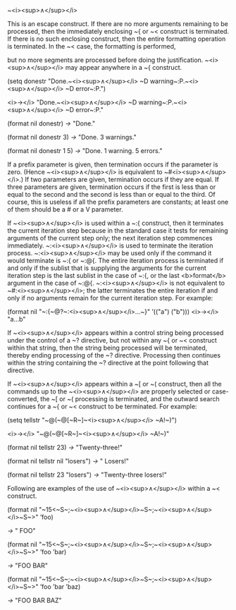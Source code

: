  

~&#60;i&#62;&#60;sup&#62;∧&#60;/sup&#62;&#60;/i&#62; 

This is an escape construct. If there are no more arguments remaining to be processed, then the immediately enclosing ~&#123; or ~&#60; construct is terminated. If there is no such enclosing construct, then the entire formatting operation is terminated. In the ~&#60; case, the formatting is performed, 

but no more segments are processed before doing the justification. ~&#60;i&#62;&#60;sup&#62;∧&#60;/sup&#62;&#60;/i&#62; may appear anywhere in a ~&#123; construct. 

(setq donestr "Done.~&#60;i&#62;&#60;sup&#62;∧&#60;/sup&#62;&#60;/i&#62; ~D warning~:P.~&#60;i&#62;&#60;sup&#62;∧&#60;/sup&#62;&#60;/i&#62; ~D error~:P.") 

&#60;i&#62;→&#60;/i&#62; "Done.~&#60;i&#62;&#60;sup&#62;∧&#60;/sup&#62;&#60;/i&#62; ~D warning~:P.~&#60;i&#62;&#60;sup&#62;∧&#60;/sup&#62;&#60;/i&#62; ~D error~:P." 

(format nil donestr) *→* "Done." 

(format nil donestr 3) *→* "Done. 3 warnings." 

(format nil donestr 1 5) *→* "Done. 1 warning. 5 errors." 

If a prefix parameter is given, then termination occurs if the parameter is zero. (Hence ~&#60;i&#62;&#60;sup&#62;∧&#60;/sup&#62;&#60;/i&#62; is equivalent to ~#&#60;i&#62;&#60;sup&#62;∧&#60;/sup&#62;&#60;/i&#62;.) If two parameters are given, termination occurs if they are equal. If three parameters are given, termination occurs if the first is less than or equal to the second and the second is less than or equal to the third. Of course, this is useless if all the prefix parameters are constants; at least one of them should be a # or a V parameter. 

If ~&#60;i&#62;&#60;sup&#62;∧&#60;/sup&#62;&#60;/i&#62; is used within a ~:&#123; construct, then it terminates the current iteration step because in the standard case it tests for remaining arguments of the current step only; the next iteration step commences immediately. ~:&#60;i&#62;&#60;sup&#62;∧&#60;/sup&#62;&#60;/i&#62; is used to terminate the iteration process. ~:&#60;i&#62;&#60;sup&#62;∧&#60;/sup&#62;&#60;/i&#62; may be used only if the command it would terminate is ~:&#123; or ~:@&#123;. The entire iteration process is terminated if and only if the sublist that is supplying the arguments for the current iteration step is the last sublist in the case of ~:&#123;, or the last &#60;b&#62;format&#60;/b&#62; argument in the case of ~:@&#123;. ~:&#60;i&#62;&#60;sup&#62;∧&#60;/sup&#62;&#60;/i&#62; is not equivalent to ~#:&#60;i&#62;&#60;sup&#62;∧&#60;/sup&#62;&#60;/i&#62;; the latter terminates the entire iteration if and only if no arguments remain for the current iteration step. For example: 

(format nil "~:&#123;~@?~:&#60;i&#62;&#60;sup&#62;∧&#60;/sup&#62;&#60;/i&#62;...~&#125;" ’(("a") ("b"))) &#60;i&#62;→&#60;/i&#62; "a...b" 

If ~&#60;i&#62;&#60;sup&#62;∧&#60;/sup&#62;&#60;/i&#62; appears within a control string being processed under the control of a ~? directive, but not within any ~&#123; or ~&#60; construct within that string, then the string being processed will be terminated, thereby ending processing of the ~? directive. Processing then continues within the string containing the ~? directive at the point following that directive. 



 

 

If ~&#60;i&#62;&#60;sup&#62;∧&#60;/sup&#62;&#60;/i&#62; appears within a ~[ or ~( construct, then all the commands up to the ~&#60;i&#62;&#60;sup&#62;∧&#60;/sup&#62;&#60;/i&#62; are properly selected or case-converted, the ~[ or ~( processing is terminated, and the outward search continues for a ~&#123; or ~&#60; construct to be terminated. For example: 

(setq tellstr "~@(~@[~R~]~&#60;i&#62;&#60;sup&#62;∧&#60;/sup&#62;&#60;/i&#62; ~A!~)") 

&#60;i&#62;→&#60;/i&#62; "~@(~@[~R~]~&#60;i&#62;&#60;sup&#62;∧&#60;/sup&#62;&#60;/i&#62; ~A!~)" 

(format nil tellstr 23) *→* "Twenty-three!" 

(format nil tellstr nil "losers") *→* " Losers!" 

(format nil tellstr 23 "losers") *→* "Twenty-three losers!" 

Following are examples of the use of ~&#60;i&#62;&#60;sup&#62;∧&#60;/sup&#62;&#60;/i&#62; within a ~&#60; construct. 

(format nil "~15&#60;~S~;~&#60;i&#62;&#60;sup&#62;∧&#60;/sup&#62;&#60;/i&#62;~S~;~&#60;i&#62;&#60;sup&#62;∧&#60;/sup&#62;&#60;/i&#62;~S~&#62;" ’foo) 

*→* " FOO" 

(format nil "~15&#60;~S~;~&#60;i&#62;&#60;sup&#62;∧&#60;/sup&#62;&#60;/i&#62;~S~;~&#60;i&#62;&#60;sup&#62;∧&#60;/sup&#62;&#60;/i&#62;~S~&#62;" ’foo ’bar) 

*→* "FOO BAR" 

(format nil "~15&#60;~S~;~&#60;i&#62;&#60;sup&#62;∧&#60;/sup&#62;&#60;/i&#62;~S~;~&#60;i&#62;&#60;sup&#62;∧&#60;/sup&#62;&#60;/i&#62;~S~&#62;" ’foo ’bar ’baz) 

*→* "FOO BAR BAZ" 

